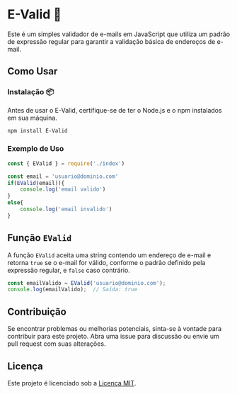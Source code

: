# E-Valid :tada:

Este é um simples validador de e-mails em JavaScript que utiliza um padrão de expressão regular para garantir a validação básica de endereços de e-mail.

## Como Usar

### Instalação :package:

Antes de usar o E-Valid, certifique-se de ter o Node.js e o npm instalados em sua máquina.

```bash
npm install E-Valid
```

### Exemplo de Uso

```javascript
const { EValid } = require('./index')

const email = 'usuario@dominio.com'
if(EValid(email)){
    console.log('email valido')
}
else{
    console.log('email invalido')
}
```

## Função `EValid`

A função `EValid` aceita uma string contendo um endereço de e-mail e retorna `true` se o e-mail for válido, conforme o padrão definido pela expressão regular, e `false` caso contrário.

```javascript
const emailValido = EValid('usuario@dominio.com');
console.log(emailValido);  // Saída: true
```

## Contribuição

Se encontrar problemas ou melhorias potenciais, sinta-se à vontade para contribuir para este projeto. Abra uma issue para discussão ou envie um pull request com suas alterações.

## Licença

Este projeto é licenciado sob a [Licença MIT](LICENSE.md).